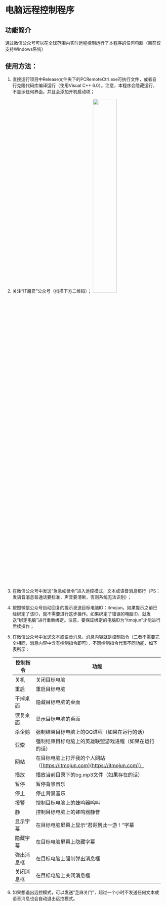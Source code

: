 # 电脑远程控制程序

## 功能简介

通过微信公众号可以在全球范围内实时远程控制运行了本程序的任何电脑（目前仅支持Windows系统）

## 使用方法：

1. 直接运行项目中Release文件夹下的PCRemoteCtrl.exe可执行文件，或者自行克隆代码库编译运行（使用Visual C++ 6.0）。注意，本程序会隐藏运行，不显示任何界面，并且会添加开机启动项；

2. 关注“IT魔君”公众号（扫描下方二维码）；
    <img src="https://raw.githubusercontent.com/itmojun/remote_control/master/bin/IT%E9%AD%94%E5%90%9B%E4%BA%8C%E7%BB%B4%E7%A0%81.jpg" width="40%" />

3. 在微信公众号中发送“急急如律令”进入远控模式，文本或语音消息都行（PS：发语音消息普通话要标准，声音要清晰，否则系统无法识别）；

4. 按照微信公众号自动回复的提示发送目标电脑ID：itmojun。如果提示之前已经绑定了该ID，就不需要进行这步操作。如果绑定了错误的电脑ID，就发送“绑定电脑”进行重新绑定。注意，要保证绑定的电脑ID为“itmojun”才能进行后续操作；

5. 在微信公众号中发送文本或语音消息，消息内容就是控制指令（二者不需要完全相同，消息内容中含有控制指令即可），不同控制指令代表不同功能，如下表所示：

   | 控制指令 | 功能                                                         |
   | ------ | ------------------------------------------------------------ |
   | 关机 | 关闭目标电脑 |
   | 重启 | 重启目标电脑 |
   | 干掉桌面 | 隐藏目标电脑的桌面 |
   | 恢复桌面 | 显示目标电脑的桌面 |
   | 杀企鹅 | 强制结束目标电脑上的QQ进程（如果在运行的话） |
   | 亚索 | 强制结束目标电脑上的英雄联盟游戏进程（如果在运行的话） |
   | 网站 | 在目标电脑上打开我的个人网站（[https://itmojun.com](https://itmojun.com)） |
   | 播放 | 播放当前目录下的bg.mp3文件（如果存在的话） |
   | 暂停 | 暂停背景音乐 |
   | 停止 | 停止背景音乐 |
   | 报警 | 控制目标电脑上的蜂鸣器鸣叫 |
   | 静 | 控制目标电脑上的蜂鸣器静音 |
   | 显示字幕 | 在目标电脑屏幕上显示“君哥到此一游！”字幕 |
   | 隐藏字幕 | 在目标电脑屏幕上隐藏字幕 |
   | 弹出消息框 | 在目标电脑上强制弹出消息框 |
   | 关闭消息框 | 在目标电脑上关闭消息框 |

6. 如果想退出远控模式，可以发送“芝麻关门”，超过一个小时不发送任何文本或语音消息也会自动退出远控模式。




